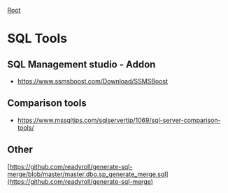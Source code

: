 [Root](../README.md)

# SQL Tools

## SQL Management studio - Addon
- https://www.ssmsboost.com/Download/SSMSBoost

## Comparison tools
- https://www.mssqltips.com/sqlservertip/1069/sql-server-comparison-tools/

## Other
[https://github.com/readyroll/generate-sql-merge/blob/master/master.dbo.sp_generate_merge.sql](https://github.com/readyroll/generate-sql-merge)
